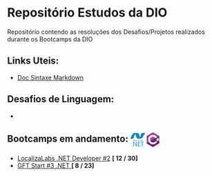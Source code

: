 
# Repositório Estudos da DIO
Repositório contendo as resoluções dos Desafios/Projetos realizados durante os Bootcamps da DIO

## Links Uteis:
- [Doc Sintaxe Markdown](https://www.markdownguide.org/basic-syntax/)

## Desafios de Linguagem:
- 

## Bootcamps em andamento: <img src="https://raw.githubusercontent.com/devicons/devicon/master/icons/dot-net/dot-net-plain-wordmark.svg" alt=".net" title=".NET" style="max-width: 100%;" width="35" height="35" align="center"><img src="https://raw.githubusercontent.com/devicons/devicon/master/icons/csharp/csharp-original.svg" alt="C#" title="C#" style="max-width: 100%;" width="35" height="35" align="center">

- [LocalizaLabs .NET Developer #2](https://web.dio.me/track/localiza-net-developer-2) **[ 12 / 30]**
- [GFT Start #3 .NET ](https://web.dio.me/track/gft-start-3-net) **[ 8 / 23]**

